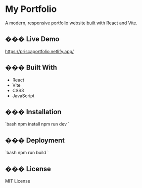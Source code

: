 # My Portfolio

A modern, responsive portfolio website built with React and Vite.

## ��� Live Demo
https://priscaportfolio.netlify.app/

## ��� Built With
- React
- Vite
- CSS3
- JavaScript

## ��� Installation
\`bash
npm install
npm run dev
\`

## ��� Deployment
\`bash
npm run build
\`

## ��� License
MIT License

